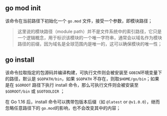 ## go mod init

该命令在当前路径下初始化一个 `go.mod` 文件，接受一个参数，即模块路径；

> 这里说的模块路径（module path）并不是文件系统中的索引路径，它只是一个逻辑概念，用于标识该模块的一个唯一字符串，通常会以域名作为模块路径的前缀，因为域名是全球范围内是唯一的，这可以确保模块的唯一性；

## go install 

该命令拉取指定的包源码并编译构建，可执行文件则会被安装至 `GOBIN`环境变量下的路径，默认是 `$GOPATH/bin`，如果 `$GOPATH` 不存在，则取`$HOME/go/bin`；如果是在 `$GOROOT` 路径下执行 install 命令，那么可执行文件则会被安装至 `$GOROOT/bin` 或 `$GOTOOLDIR` ；

在 Go 1.16 后，install 命令可以携带包版本后缀（如 `@latest` or `@v1.0.0`），继而忽略任意路径下的 `go.mod`的影响，也不会改变其中的内容；


